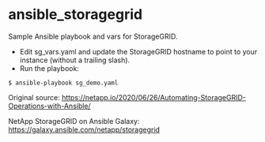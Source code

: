 # ansible_storagegrid

Sample Ansible playbook and vars for StorageGRID.

* Edit sg_vars.yaml and update the StorageGRID hostname to point to your instance (without a trailing slash).
* Run the playbook:

```
$ ansible-playbook sg_demo.yaml
```

Original source: https://netapp.io/2020/06/26/Automating-StorageGRID-Operations-with-Ansible/

NetApp StorageGRID on Ansible Galaxy: https://galaxy.ansible.com/netapp/storagegrid
